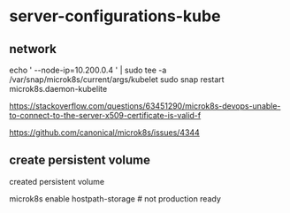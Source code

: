 # server-configurations-kube

## network

echo '
--node-ip=10.200.0.4
' | sudo tee -a /var/snap/microk8s/current/args/kubelet
sudo snap restart microk8s.daemon-kubelite

https://stackoverflow.com/questions/63451290/microk8s-devops-unable-to-connect-to-the-server-x509-certificate-is-valid-f

https://github.com/canonical/microk8s/issues/4344

## create persistent volume

created persistent volume

microk8s enable hostpath-storage # not production ready
